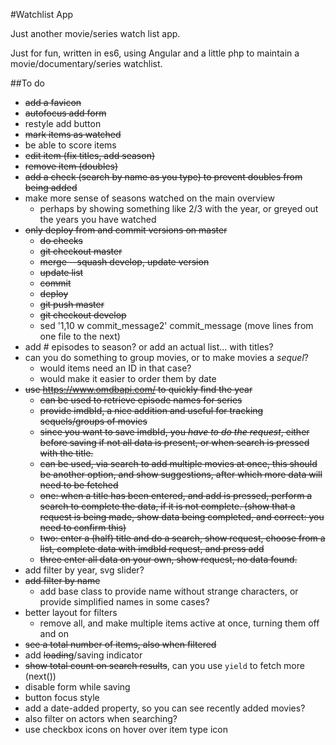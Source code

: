 #Watchlist App

Just another movie/series watch list app.

Just for fun, written in es6, using Angular and a little php to maintain a movie/documentary/series watchlist.

##To do

- <s>add a favicon</s>
- <s>autofocus add form</s>
- restyle add button
- <s>mark items as watched</s>
- be able to score items
- <s>edit item (fix titles, add season)</s>
- <s>remove item (doubles)</s>
- <s>add a check (search by name as you type) to prevent doubles from being added</s>
- make more sense of seasons watched on the main overview
    - perhaps by showing something like 2/3 with the year, or greyed out the years you have watched
- <s>only deploy from and commit versions on master
    - do checks
    - git checkout master
    - merge --squash develop, update version
    - update list
    - commit
    - deploy
    - git push master
    - git checkout develop</s>
    - sed  '1,10 w commit_message2' commit_message  (move lines from one file to the next)
- add # episodes to season? or add an actual list... with titles?
- can you do something to group movies, or to make movies a _sequel_?
    - would items need an ID in that case?
    - would make it easier to order them by date
- <s>use https://www.omdbapi.com/ to quickly find the year
    - can be used to retrieve episode names for series
    - provide imdbId, a nice addition and useful for tracking sequels/groups of movies
    - since you want to save imdbId, you _have to do the request_, either before saving if not all data is present, or when search is pressed with the title. 
    - can be used, via search to add multiple movies at once, this should be another option, and show suggestions, after which more data will need to be fetched
    - one: when a title has been entered, and add is pressed, perform a search to complete the data, if it is not complete. (show that a request is being made, show data being completed, and correct: you need to confirm this)
    - two: enter a (half) title and do a search, show request, choose from a list, complete data with imdbId request, and press add
    - three enter all data on your own, show request, no data found.</s>
- add filter by year, svg slider?
- <s>add filter by name</s>
    - add base class to provide name without strange characters, or provide simplified names in some cases?
- better layout for filters
    - remove all, and make multiple items active at once, turning them off and on
- <s>see a total number of items, also when filtered</s>
- add <s>loading</s>/saving indicator
- <s>show total count on search results</s>, can you use `yield` to fetch more (next())
- disable form while saving
- button focus style
- add a date-added property, so you can see recently added movies?
- also filter on actors when searching?
- use checkbox icons on hover over item type icon